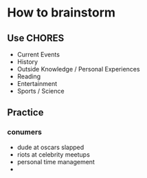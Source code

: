 # How to brainstorm
## Use CHORES

- Current Events
- History
- Outside Knowledge / Personal Experiences
- Reading
- Entertainment
- Sports / Science


## Practice
### conumers
- dude at oscars slapped
- riots at celebrity meetups
- personal time management
- 